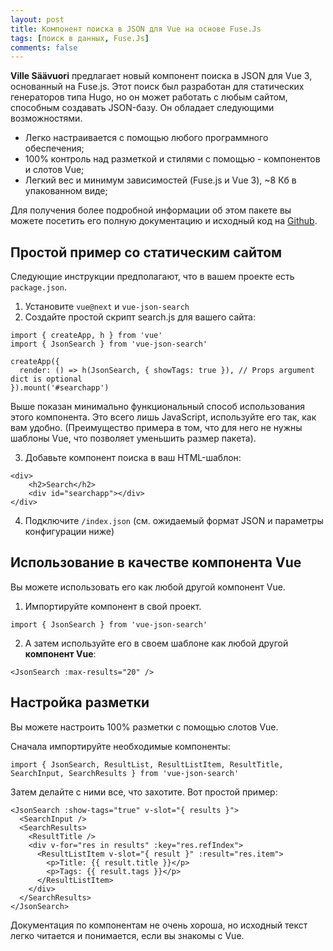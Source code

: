 ```yaml
---
layout: post
title: Компонент поиска в JSON для Vue на основе Fuse.Js
tags: [поиск в данных, Fuse.Js]
comments: false
---
```


**Ville Säävuori** предлагает новый компонент поиска в JSON для Vue 3, основанный на Fuse.js. Этот поиск был разработан для
статических генераторов типа Hugo, но он может работать с любым сайтом, способным создавать JSON-базу. Он обладает
следующими возможностями.

- Легко настраивается с помощью любого программного обеспечения;
- 100% контроль над разметкой и стилями с помощью - компонентов и слотов Vue;
- Легкий вес и минимум зависимостей (Fuse.js и Vue 3), ~8 Кб в упакованном виде;

Для получения более подробной информации об этом пакете вы можете посетить его полную документацию и исходный код на [Github](https://github.com/Uninen/vue-json-search).

## Простой пример со статическим сайтом

Следующие инструкции предполагают, что в вашем проекте есть `package.json`.

1. Установите `vue@next` и `vue-json-search`
2. Создайте простой скрипт search.js для вашего сайта:

```vue
import { createApp, h } from 'vue'
import { JsonSearch } from 'vue-json-search'

createApp({
  render: () => h(JsonSearch, { showTags: true }), // Props argument dict is optional
}).mount('#searchapp')
```

Выше показан минимально функциональный способ использования этого компонента. Это всего лишь JavaScript, используйте его
так, как вам удобно. (Преимущество примера в том, что для него не нужны шаблоны Vue, что позволяет уменьшить размер
пакета).

3. Добавьте компонент поиска в ваш HTML-шаблон:

```vue
<div>
    <h2>Search</h2>
    <div id="searchapp"></div>
</div>
```

4. Подключите `/index.json` (см. ожидаемый формат JSON и параметры конфигурации ниже)

## Использование в качестве компонента Vue

Вы можете использовать его как любой другой компонент Vue.

1. Импортируйте компонент в свой проект.

```vue
import { JsonSearch } from 'vue-json-search'
```

2. А затем используйте его в своем шаблоне как любой другой **компонент Vue**:

```vue
<JsonSearch :max-results="20" />
```

## Настройка разметки

Вы можете настроить 100% разметки с помощью слотов Vue.

Сначала импортируйте необходимые компоненты:

```vue
import { JsonSearch, ResultList, ResultListItem, ResultTitle, SearchInput, SearchResults } from 'vue-json-search'
```

Затем делайте с ними все, что захотите. Вот простой пример:

```vue
<JsonSearch :show-tags="true" v-slot="{ results }">
  <SearchInput />
  <SearchResults>
    <ResultTitle />
    <div v-for="res in results" :key="res.refIndex">
      <ResultListItem v-slot="{ result }" :result="res.item">
        <p>Title: {{ result.title }}</p>
        <p>Tags: {{ result.tags }}</p>
      </ResultListItem>
    </div>
  </SearchResults>
</JsonSearch>
```

Документация по компонентам не очень хороша, но исходный текст легко читается и понимается, если вы знакомы с Vue.